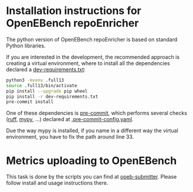 # Installation instructions for OpenEBench repoEnricher

The python version of OpenEBench repoEnricher is based on standard Python libraries.

If you are interested in the development, the recommended approach is creating a virtual environment,
where to install all the dependencies declared a [dev-requirements.txt](dev-requirements.txt):

```bash
python3 -mvenv .full13
source .full13/bin/activate
pip install --upgrade pip wheel
pip install -r dev-requirements.txt
pre-commit install
```

One of these dependencies is [pre-commit](https://pre-commit.com/), which performs several checks
([ruff](https://docs.astral.sh/ruff/), [mypy](https://mypy-lang.org/), ...) declared at
[.pre-commit-config.yaml](.pre-commit-config.yaml).

Due the way mypy is installed, if you name in a different way the virtual environment,
you have to fix the path around line 33. 

# Metrics uploading to OpenEBench

This task is done by the scripts you can find at [opeb-submitter](opeb-submitter). Please follow install and usage instructions there.
